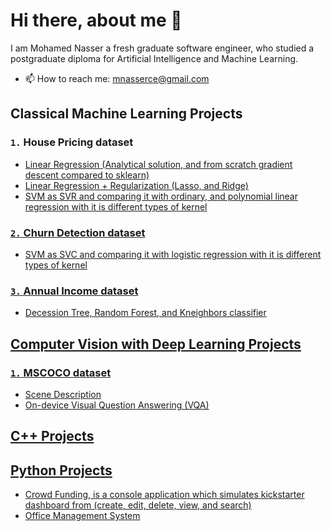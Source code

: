 # Hi there, about me 👋 
I am Mohamed Nasser a fresh graduate software engineer, who studied a postgraduate diploma for Artificial Intelligence and Machine Learning.
- 📫 How to reach me: mnasserce@gmail.com

## Classical Machine Learning Projects
### `1.` House Pricing dataset
<ul>
  <li> <a href=https://github.com/Mohamed-AN/LinearRegression-Analytical.git> 
    Linear Regression (Analytical solution, and from scratch gradient descent compared to sklearn)</li>
  <li> <a href=https://github.com/Mohamed-AN/LinearRegression-Regularization>
    Linear Regression + Regularization (Lasso, and Ridge)</li>
  <li> <a href=https://github.com/Mohamed-AN/House-Pricing-SVR.git>
    SVM as SVR and comparing it with ordinary, and polynomial linear regression with it is different types of kernel</li>
</ul>

### `2.` Churn Detection dataset
<ul>
  <li> <a href=https://github.com/Mohamed-AN/churn-detection.git>
    SVM as SVC and comparing it with logistic regression with it is different types of kernel</li>
</ul>

### `3.` Annual Income dataset
<ul>
  <li> <a href=https://github.com/Mohamed-AN/decisionTree-randomForest>
    Decession Tree, Random Forest, and Kneighbors classifier </li>
</ul>

## Computer Vision with Deep Learning Projects
### `1.` MSCOCO dataset
<ul>
  <li> <a href=https://github.com/Mohamed-AN/Scene-Description> 
    Scene Description </li>
  <li> <a href=https://github.com/Mohamed-AN/Visual-Question-Answering>
    On-device Visual Question Answering (VQA) </li>
</ul>

## C++ Projects

## Python Projects
<ul>
  <li> <a href=https://github.com/Mohamed-AN/crowd-funding>
    Crowd Funding, is a console application which simulates kickstarter dashboard from (create, edit, delete, view, and search) </li>
  <li> <a href=https://github.com/Mohamed-AN/office-management>
    Office Management System </li>
</ul>
<!--
**Mohamed-AN/Mohamed-AN** is a ✨ _special_ ✨ repository because its `README.md` (this file) appears on your GitHub profile.

Here are some ideas to get you started:

- 🔭 I’m currently working on ...
- 🌱 I’m currently learning ...
- 👯 I’m looking to collaborate on ...
- 🤔 I’m looking for help with ...
- 💬 Ask me about ...
- 📫 How to reach me: ...
- 😄 Pronouns: ...
- ⚡ Fun fact: ...
-->
